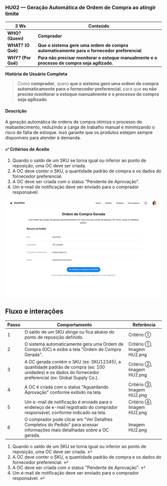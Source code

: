 ### HU02 — Geração Automática de Ordem de Compra ao atingir limite

| **3 Ws** | **Conteúdo** |
|----------|--------------|
| **WHO? (Quem)** | **Comprador** |
| **WHAT? (O Quê)** | **Que o sistema gere uma ordem de compra automaticamente para o fornecedor preferencial** |
| **WHY? (Por Quê)** | **Para não precisar monitorar o estoque manualmente e o processo de compra seja agilizado.** |

**História de Usuário Completa**
> Como **comprador**, quero **que o sistema gere uma ordem de compra automaticamente para o fornecedor preferencial**, para que **eu não precise monitorar o estoque manualmente e o processo de compra seja agilizado**.

#### Descrição
A geração automática de ordens de compra otimiza o processo de reabastecimento, reduzindo a carga de trabalho manual e minimizando o risco de falta de estoque. Isso garante que os produtos estejam sempre disponíveis para atender à demanda.

#### ✅ Critérios de Aceite
1.  Quando o saldo de um SKU se torna igual ou inferior ao ponto de reposição, uma OC deve ser criada.
2.  A OC deve conter o SKU, a quantidade padrão de compra e os dados do fornecedor preferencial.
3.  A OC deve ser criada com o status "Pendente de Aprovação".
4.  Um e-mail de notificação deve ser enviado para o comprador responsável.

![Mockup HU01](./HU2.png)

## Fluxo e interações

| Passo | Comportamento | Referência |
|---|---|---|
| 1 | O saldo de um SKU atinge ou fica abaixo do ponto de reposição definido. | Critério ① |
| 2 | O sistema automaticamente gera uma Ordem de Compra (OC) e exibe a tela "Ordem de Compra Gerada". | Critério ①, Imagem HU2.png |
| 3 | A OC gerada contém o SKU (ex: SKU12345), a quantidade padrão de compra (ex: 100 unidades) e os dados do fornecedor preferencial (ex: Global Supply Co.). | Critério ②, Imagem HU2.png |
| 4 | A OC é criada com o status "Aguardando Aprovação" conforme exibido na tela. | Critério ③, Imagem HU2.png |
| 5 | Um e-mail de notificação é enviado para o endereço de e-mail registrado do comprador responsável, conforme indicado na tela. | Critério ④, Imagem HU2.png |
| 6 | O comprador pode clicar em "Ver Detalhes Completos do Pedido" para acessar informações mais detalhadas sobre a OC gerada. | Imagem HU2.png |

1. Quando o saldo de um SKU se torna igual ou inferior ao ponto de reposição, uma OC deve ser criada. ↩
2. A OC deve conter o SKU, a quantidade padrão de compra e os dados do fornecedor preferencial. ↩
3. A OC deve ser criada com o status "Pendente de Aprovação". ↩
4. Um e-mail de notificação deve ser enviado para o comprador responsável. ↩



